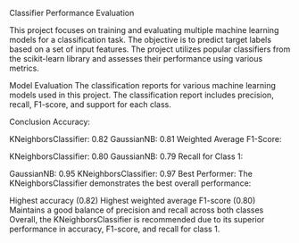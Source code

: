 Classifier Performance Evaluation

This project focuses on training and evaluating multiple machine learning models for a classification task. The objective is to predict target labels based on a set of input features. The project utilizes popular classifiers from the scikit-learn library and assesses their performance using various metrics.

Model Evaluation
The classification reports for various machine learning models used in this project. The classification report includes precision, recall, F1-score, and support for each class.

Conclusion
Accuracy:

KNeighborsClassifier: 0.82
GaussianNB: 0.81
Weighted Average F1-Score:

KNeighborsClassifier: 0.80
GaussianNB: 0.79
Recall for Class 1:

GaussianNB: 0.95
KNeighborsClassifier: 0.97
Best Performer:
The KNeighborsClassifier demonstrates the best overall performance:

Highest accuracy (0.82)
Highest weighted average F1-score (0.80)
Maintains a good balance of precision and recall across both classes
Overall, the KNeighborsClassifier is recommended due to its superior performance in accuracy, F1-score, and recall for class 1.
